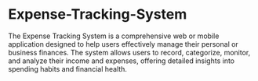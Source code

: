 # Expense-Tracking-System
The Expense Tracking System is a comprehensive web or mobile application designed to help users effectively manage their personal or business finances. The system allows users to record, categorize, monitor, and analyze their income and expenses, offering detailed insights into spending habits and financial health.
